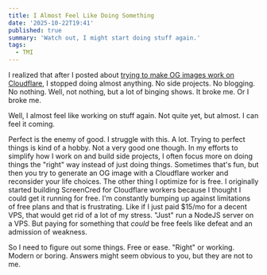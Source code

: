 ```yaml
---
title: I Almost Feel Like Doing Something
date: '2025-10-22T19:41'
published: true
summary: 'Watch out, I might start doing stuff again.'
tags:
  - TMI
---
```


I realized that after I posted about [trying to make OG images work on Cloudflare](https://samwarnick.com/blog/i-just-want-to-generate-an-og-image/), I stopped doing almost anything. No side projects. No blogging. No nothing. Well, not nothing, but a lot of binging shows. It broke me. Or I broke me.

Well, I almost feel like working on stuff again. Not quite yet, but almost. I can feel it coming.

Perfect is the enemy of good. I struggle with this. A lot. Trying to perfect things is kind of a hobby. Not a very good one though. In my efforts to simplify how I work on and build side projects, I often focus more on doing things the "right" way instead of just doing things. Sometimes that's fun, but then you try to generate an OG image with a Cloudflare worker and reconsider your life choices. The other thing I optimize for is free. I originally started building ScreenCred for Cloudflare workers because I thought I could get it running for free. I'm constantly bumping up against limitations of free plans and that is frustrating. Like if I just paid $15/mo for a decent VPS, that would get rid of a lot of my stress. "Just" run a NodeJS server on a VPS. But paying for something that _could_ be free feels like defeat and an admission of weakness.

So I need to figure out some things. Free or ease. "Right" or working. Modern or boring. Answers might seem obvious to you, but they are not to me.
